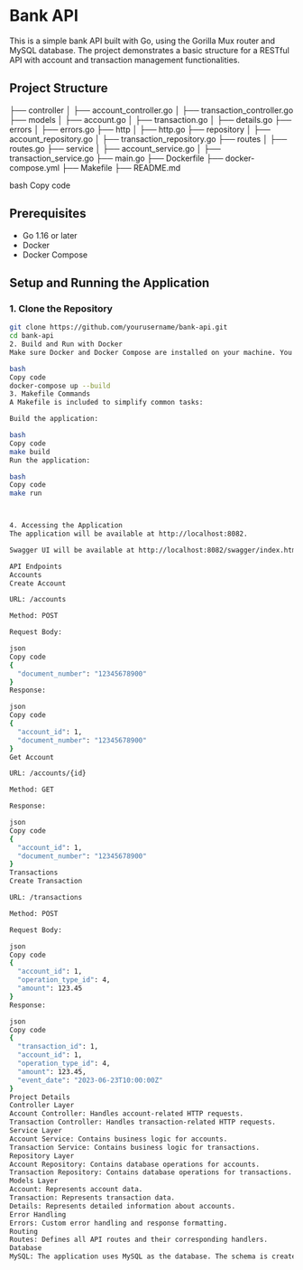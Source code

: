 # Bank API

This is a simple bank API built with Go, using the Gorilla Mux router and MySQL database. The project demonstrates a basic structure for a RESTful API with account and transaction management functionalities.

## Project Structure

├── controller
│ ├── account_controller.go
│ ├── transaction_controller.go
├── models
│ ├── account.go
│ ├── transaction.go
│ ├── details.go
├── errors
│ ├── errors.go
├── http
│ ├── http.go
├── repository
│ ├── account_repository.go
│ ├── transaction_repository.go
├── routes
│ ├── routes.go
├── service
│ ├── account_service.go
│ ├── transaction_service.go
├── main.go
├── Dockerfile
├── docker-compose.yml
├── Makefile
├── README.md

bash
Copy code

## Prerequisites

- Go 1.16 or later
- Docker
- Docker Compose

## Setup and Running the Application

### 1. Clone the Repository

```bash
git clone https://github.com/yourusername/bank-api.git
cd bank-api
2. Build and Run with Docker
Make sure Docker and Docker Compose are installed on your machine. You can build and run the application using Docker Compose:

bash
Copy code
docker-compose up --build
3. Makefile Commands
A Makefile is included to simplify common tasks:

Build the application:

bash
Copy code
make build
Run the application:

bash
Copy code
make run



4. Accessing the Application
The application will be available at http://localhost:8082.

Swagger UI will be available at http://localhost:8082/swagger/index.html.

API Endpoints
Accounts
Create Account

URL: /accounts

Method: POST

Request Body:

json
Copy code
{
  "document_number": "12345678900"
}
Response:

json
Copy code
{
  "account_id": 1,
  "document_number": "12345678900"
}
Get Account

URL: /accounts/{id}

Method: GET

Response:

json
Copy code
{
  "account_id": 1,
  "document_number": "12345678900"
}
Transactions
Create Transaction

URL: /transactions

Method: POST

Request Body:

json
Copy code
{
  "account_id": 1,
  "operation_type_id": 4,
  "amount": 123.45
}
Response:

json
Copy code
{
  "transaction_id": 1,
  "account_id": 1,
  "operation_type_id": 4,
  "amount": 123.45,
  "event_date": "2023-06-23T10:00:00Z"
}
Project Details
Controller Layer
Account Controller: Handles account-related HTTP requests.
Transaction Controller: Handles transaction-related HTTP requests.
Service Layer
Account Service: Contains business logic for accounts.
Transaction Service: Contains business logic for transactions.
Repository Layer
Account Repository: Contains database operations for accounts.
Transaction Repository: Contains database operations for transactions.
Models Layer
Account: Represents account data.
Transaction: Represents transaction data.
Details: Represents detailed information about accounts.
Error Handling
Errors: Custom error handling and response formatting.
Routing
Routes: Defines all API routes and their corresponding handlers.
Database
MySQL: The application uses MySQL as the database. The schema is created and managed through raw SQL queries.